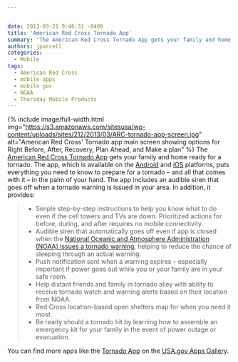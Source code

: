 ```yaml
---


date: 2013-03-21 9:46:31 -0400
title: 'American Red Cross Tornado App'
summary: 'The American Red Cross Tornado App gets your family and home ready for a tornado. The app, which is available on the Android and iOS platforms, puts everything you need to know to'
authors: jparcell
categories:
  - Mobile
tags:
  - American Red Cross
  - mobile apps
  - mobile gov
  - NOAA
  - Thursday Mobile Products
---
```


{% include image/full-width.html img="https://s3.amazonaws.com/sitesusa/wp-content/uploads/sites/212/2013/03/ARC-tornado-app-screen.jpg" alt="American Red Cross' Tornado app main screen showing options for Right Before, After, Recovery, Plan Ahead, and Make a plan" %}
The [American Red Cross Tornado App](http://www.redcross.org/news/press-release/New-Tornado-App-Brings-Safety-Information-to-Mobile-Devices) gets your family and home ready for a tornado. The app, which is available on the [Android](https://play.google.com/store/apps/details?id=com.cube.arc.tfa&feature=search_result#?t=W251bGwsMSwxLDEsImNvbS5jdWJlLmFyYy50ZmEiXQ..) and [iOS](https://itunes.apple.com/us/app/tornado-by-american-red-cross/id602724318?mt=8) platforms, puts everything you need to know to prepare for a tornado – and all that comes with it – in the palm of your hand. The app includes an audible siren that goes off when a tornado warning is issued in your area. In addition, it provides:

>   * Simple step-by-step instructions to help you know what to do even if the cell towers and TVs are down. Prioritized actions for before, during, and after requires no mobile connectivity.
>   * Audible siren that automatically goes off even if app is closed when the [National Oceanic and Atmosphere Administration (NOAA) issues a tornado warning](http://www.spc.noaa.gov/), helping to reduce the chance of sleeping through an actual warning.
>   * Push notification sent when a warning expires – especially important if power goes out while you or your family are in your safe room.
>   * Help distant friends and family in tornado alley with ability to receive tornado watch and warning alerts based on their location from NOAA.
>   * Red Cross location-based open shelters map for when you need it most.
>   * Be ready should a tornado hit by learning how to assemble an emergency kit for your family in the event of power outage or evacuation.

You can find more apps like the [Tornado App](http://www.redcross.org/news/press-release/New-Tornado-App-Brings-Safety-Information-to-Mobile-Devices) on the [USA.gov Apps Gallery](http://apps.usa.gov/).

&nbsp;